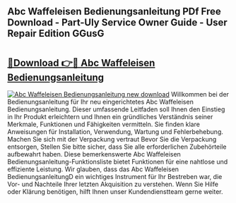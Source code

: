 ## Abc Waffeleisen Bedienungsanleitung PDf Free Download - Part-Uly Service Owner Guide - User Repair Edition GGusG

# <h2><a href="http://df4uve.blite.top/?on=Abc+Waffeleisen+Bedienungsanleitung">🔗Download 👉🔴 Abc Waffeleisen Bedienungsanleitung</a></h2>

[![Abc Waffeleisen Bedienungsanleitung new download](https://i.imgur.com/lujVjoI.png)](http://df4uve.blite.top/?on=Abc+Waffeleisen+Bedienungsanleitung)
Willkommen bei der Bedienungsanleitung für Ihr neu eingerichtetes Abc Waffeleisen Bedienungsanleitung. Dieser umfassende Leitfaden soll Ihnen den Einstieg in Ihr Produkt erleichtern und Ihnen ein gründliches Verständnis seiner Merkmale, Funktionen und Fähigkeiten vermitteln. Sie finden klare Anweisungen für Installation, Verwendung, Wartung und Fehlerbehebung. Machen Sie sich mit der Verpackung vertraut Bevor Sie die Verpackung entsorgen, Stellen Sie bitte sicher, dass Sie alle erforderlichen Zubehörteile aufbewahrt haben. Diese bemerkenswerte Abc Waffeleisen Bedienungsanleitung-Funktionsliste bietet Funktionen für eine nahtlose und effiziente Leistung. Wir glauben, dass das Abc Waffeleisen BedienungsanleitungD ein wichtiges Instrument für Ihr Bestreben war, die Vor- und Nachteile Ihrer letzten Akquisition zu verstehen. Wenn Sie Hilfe oder Klärung benötigen, hilft Ihnen unser Kundendienstteam gerne weiter.
